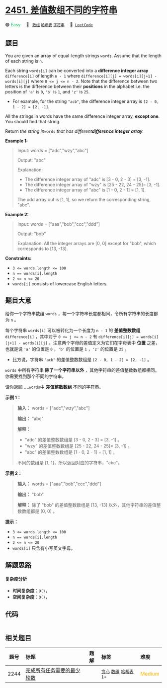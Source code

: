 # [2451. 差值数组不同的字符串](https://leetcode.com/problems/odd-string-difference)

🟢 <font color=#15bd66>Easy</font>&emsp; 🔖&ensp; [`数组`](/tag/array.md) [`哈希表`](/tag/hash-table.md) [`字符串`](/tag/string.md)&emsp; 🔗&ensp;[`LeetCode`](https://leetcode.com/problems/odd-string-difference)

## 题目

You are given an array of equal-length strings `words`. Assume that the length
of each string is `n`.

Each string `words[i]` can be converted into a **difference integer array**
`difference[i]` of length `n - 1` where `difference[i][j] = words[i][j+1] -
words[i][j]` where `0 <= j <= n - 2`. Note that the difference between two
letters is the difference between their **positions** in the alphabet i.e. the
position of `'a'` is `0`, `'b'` is `1`, and `'z'` is `25`.

  * For example, for the string `"acb"`, the difference integer array is `[2 - 0, 1 - 2] = [2, -1]`.

All the strings in words have the same difference integer array, **except
one**. You should find that string.

Return _the string in_`words` _that has different**difference integer
array**._



**Example 1:**

> Input: words = ["adc","wzy","abc"]
> 
> Output: "abc"
> 
> Explanation: 
> - The difference integer array of "adc" is [3 - 0, 2 - 3] = [3, -1].
> - The difference integer array of "wzy" is [25 - 22, 24 - 25]= [3, -1].
> - The difference integer array of "abc" is [1 - 0, 2 - 1] = [1, 1]. 
> 
> The odd array out is [1, 1], so we return the corresponding string, "abc".

**Example 2:**

> Input: words = ["aaa","bob","ccc","ddd"]
> 
> Output: "bob"
> 
> Explanation: All the integer arrays are [0, 0] except for "bob", which corresponds to [13, -13].

**Constraints:**

  * `3 <= words.length <= 100`
  * `n == words[i].length`
  * `2 <= n <= 20`
  * `words[i]` consists of lowercase English letters.


## 题目大意

给你一个字符串数组 `words` ，每一个字符串长度都相同，令所有字符串的长度都为 `n` 。

每个字符串 `words[i]` 可以被转化为一个长度为 `n - 1` 的 **差值整数数组**  `difference[i]` ，其中对于 `0 <=
j <= n - 2` 有 `difference[i][j] = words[i][j+1] - words[i][j]`
。注意两个字母的差值定义为它们在字母表中 **位置**  之差，也就是说 `'a'` 的位置是 `0` ，`'b'` 的位置是 `1` ，`'z'`
的位置是 `25` 。

  * 比方说，字符串 `"acb"` 的差值整数数组是 `[2 - 0, 1 - 2] = [2, -1]` 。

`words` 中所有字符串 **除了一个字符串以外**  ，其他字符串的差值整数数组都相同。你需要找到那个不同的字符串。

请你返回 _ _`words`中 **差值整数数组**  不同的字符串。



**示例 1：**

> 
> 
> 
> 
> 
> **输入：** words = ["adc","wzy","abc"]
> 
> **输出：** "abc"
> 
> **解释：**
> - "adc" 的差值整数数组是 [3 - 0, 2 - 3] = [3, -1] 。
> - "wzy" 的差值整数数组是 [25 - 22, 24 - 25]= [3, -1] 。
> - "abc" 的差值整数数组是 [1 - 0, 2 - 1] = [1, 1] 。
> 
> 不同的数组是 [1, 1]，所以返回对应的字符串，"abc"。
> 
> 

**示例 2：**

> 
> 
> 
> 
> 
> **输入：** words = ["aaa","bob","ccc","ddd"]
> 
> **输出：** "bob"
> 
> **解释：** 除了 "bob" 的差值整数数组是 [13, -13] 以外，其他字符串的差值整数数组都是 [0, 0] 。
> 
> 



**提示：**

  * `3 <= words.length <= 100`
  * `n == words[i].length`
  * `2 <= n <= 20`
  * `words[i]` 只含有小写英文字母。


## 解题思路

#### 复杂度分析

- **时间复杂度**：`O()`，
- **空间复杂度**：`O()`，

## 代码

```javascript

```

## 相关题目

<!-- prettier-ignore -->
| 题号 | 标题 | 题解 | 标签 | 难度 |
| :------: | :------ | :------: | :------ | :------ |
| 2244 | [完成所有任务需要的最少轮数](https://leetcode.com/problems/minimum-rounds-to-complete-all-tasks) |  |  [`贪心`](/tag/greedy.md) [`数组`](/tag/array.md) [`哈希表`](/tag/hash-table.md) `1+` | <font color=#ffb800>Medium</font> |